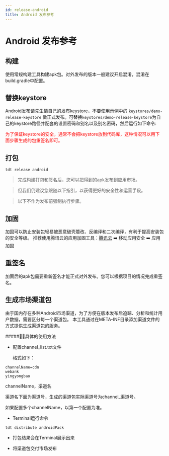 ```yaml
---
id: release-android
title: Android 发布参考
---
```


# Android 发布参考

## 构建

使用常规构建工具构建apk包。对外发布的版本一般建议开启混淆，混淆在build.gradle中配置。

## 替换keystore
Android发布请先生情自己的发布keystore，不要使用示例中的 `keystores/demo-release-keystore` 做正式发布。可替换`keystores/demo-release-keystore`为自己的keystore路径并配套的设置密码和别名以及别名密码，然后运行如下命令: 

<span style="color: red">为了保证keystore的安全，通常不会把keystore放到代码库，这种情况可以用下面步骤生成的包重签名即可。</span>

## 打包
```
tdt release android
```

>完成构建打包和签名后，您可以把得到的apk发布到应用市场。

>但我们仍建议您跟随以下指引，以获得更好的安全性和运营手段。

>以下不作为发布前强制执行步骤。


## 加固

加固可以防止安装包轻易被恶意破壳篡改、反编译和二次编译，有利于提高安装包的安全等级。
推荐使用腾讯云的应用加固工具：[腾讯云](http://cloud.tencent.com) ➡️ 移动应用安全 ➡️ 应用加固


## 重签名

加固后的apk包需要重新签名才能正式对外发布。您可以根据项目的情况完成重签名。


## 生成市场渠道包

由于国内存在多种Android市场渠道，为了方便在版本发布后追踪、分析和统计用户数据，需要区分每一个渠道包。
本工具通过在META-INF目录添加渠道文件的方式提供生成渠道包的服务。

#####🙆‍♂️具体的使用方法

+ 配置channel_list.txt文件
  
  格式如下：
  
```
channelName=cdn
webank
yingyongbao
```
channelName，渠道名

渠道名下面为渠道号，生成的渠道包实际渠道号为channel_渠道号。

如果配置多个channelName，以第一个配置为准。

+ Terminal运行命令

```
tdt distribute androidPack
```

+ 打包结果会在Terminal展示出来

+ 将渠道包交付市场发布





